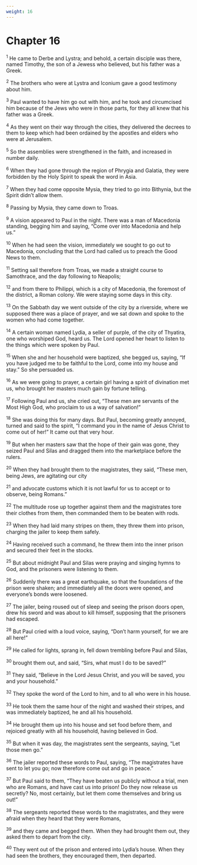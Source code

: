```yaml
---
weight: 16
---
```


# Chapter 16

<sup>1</sup> He came to Derbe and Lystra; and behold, a certain disciple was there, named Timothy, the son of a Jewess who believed, but his father was a Greek. 

<sup>2</sup> The brothers who were at Lystra and Iconium gave a good testimony about him. 

<sup>3</sup> Paul wanted to have him go out with him, and he took and circumcised him because of the Jews who were in those parts, for they all knew that his father was a Greek. 

<sup>4</sup> As they went on their way through the cities, they delivered the decrees to them to keep which had been ordained by the apostles and elders who were at Jerusalem. 

<sup>5</sup> So the assemblies were strengthened in the faith, and increased in number daily. 

<sup>6</sup> When they had gone through the region of Phrygia and Galatia, they were forbidden by the Holy Spirit to speak the word in Asia. 

<sup>7</sup> When they had come opposite Mysia, they tried to go into Bithynia, but the Spirit didn’t allow them. 

<sup>8</sup> Passing by Mysia, they came down to Troas. 

<sup>9</sup> A vision appeared to Paul in the night. There was a man of Macedonia standing, begging him and saying, “Come over into Macedonia and help us.” 

<sup>10</sup> When he had seen the vision, immediately we sought to go out to Macedonia, concluding that the Lord had called us to preach the Good News to them. 

<sup>11</sup> Setting sail therefore from Troas, we made a straight course to Samothrace, and the day following to Neapolis; 

<sup>12</sup> and from there to Philippi, which is a city of Macedonia, the foremost of the district, a Roman colony. We were staying some days in this city. 

<sup>13</sup> On the Sabbath day we went outside of the city by a riverside, where we supposed there was a place of prayer, and we sat down and spoke to the women who had come together. 

<sup>14</sup> A certain woman named Lydia, a seller of purple, of the city of Thyatira, one who worshiped God, heard us. The Lord opened her heart to listen to the things which were spoken by Paul. 

<sup>15</sup> When she and her household were baptized, she begged us, saying, “If you have judged me to be faithful to the Lord, come into my house and stay.” So she persuaded us. 

<sup>16</sup> As we were going to prayer, a certain girl having a spirit of divination met us, who brought her masters much gain by fortune telling. 

<sup>17</sup> Following Paul and us, she cried out, “These men are servants of the Most High God, who proclaim to us a way of salvation!” 

<sup>18</sup> She was doing this for many days. But Paul, becoming greatly annoyed, turned and said to the spirit, “I command you in the name of Jesus Christ to come out of her!” It came out that very hour. 

<sup>19</sup> But when her masters saw that the hope of their gain was gone, they seized Paul and Silas and dragged them into the marketplace before the rulers. 

<sup>20</sup> When they had brought them to the magistrates, they said, “These men, being Jews, are agitating our city 

<sup>21</sup> and advocate customs which it is not lawful for us to accept or to observe, being Romans.” 

<sup>22</sup> The multitude rose up together against them and the magistrates tore their clothes from them, then commanded them to be beaten with rods. 

<sup>23</sup> When they had laid many stripes on them, they threw them into prison, charging the jailer to keep them safely. 

<sup>24</sup> Having received such a command, he threw them into the inner prison and secured their feet in the stocks. 

<sup>25</sup> But about midnight Paul and Silas were praying and singing hymns to God, and the prisoners were listening to them. 

<sup>26</sup> Suddenly there was a great earthquake, so that the foundations of the prison were shaken; and immediately all the doors were opened, and everyone’s bonds were loosened. 

<sup>27</sup> The jailer, being roused out of sleep and seeing the prison doors open, drew his sword and was about to kill himself, supposing that the prisoners had escaped. 

<sup>28</sup> But Paul cried with a loud voice, saying, “Don’t harm yourself, for we are all here!” 

<sup>29</sup> He called for lights, sprang in, fell down trembling before Paul and Silas, 

<sup>30</sup> brought them out, and said, “Sirs, what must I do to be saved?” 

<sup>31</sup> They said, “Believe in the Lord Jesus Christ, and you will be saved, you and your household.” 

<sup>32</sup> They spoke the word of the Lord to him, and to all who were in his house. 

<sup>33</sup> He took them the same hour of the night and washed their stripes, and was immediately baptized, he and all his household. 

<sup>34</sup> He brought them up into his house and set food before them, and rejoiced greatly with all his household, having believed in God. 

<sup>35</sup> But when it was day, the magistrates sent the sergeants, saying, “Let those men go.” 

<sup>36</sup> The jailer reported these words to Paul, saying, “The magistrates have sent to let you go; now therefore come out and go in peace.” 

<sup>37</sup> But Paul said to them, “They have beaten us publicly without a trial, men who are Romans, and have cast us into prison! Do they now release us secretly? No, most certainly, but let them come themselves and bring us out!” 

<sup>38</sup> The sergeants reported these words to the magistrates, and they were afraid when they heard that they were Romans, 

<sup>39</sup> and they came and begged them. When they had brought them out, they asked them to depart from the city. 

<sup>40</sup> They went out of the prison and entered into Lydia’s house. When they had seen the brothers, they encouraged them, then departed. 


